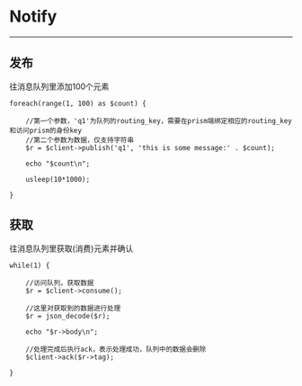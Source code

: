 # Notify #

----------


## 发布 ##
往消息队列里添加100个元素

	foreach(range(1, 100) as $count) {
	
	    //第一个参数，'q1'为队列的routing_key，需要在prism端绑定相应的routing_key和访问prism的身份key
	    //第二个参数为数据，仅支持字符串
	    $r = $client->publish('q1', 'this is some message:' . $count);
	
	    echo "$count\n";
	
	    usleep(10*1000);
	
	}

## 获取 ##

往消息队列里获取(消费)元素并确认

	while(1) {
	
	    //访问队列，获取数据
	    $r = $client->consume();
	
	    //这里对获取到的数据进行处理
	    $r = json_decode($r);

	    echo "$r->body\n";
	
	    //处理完成后执行ack，表示处理成功，队列中的数据会删除
	    $client->ack($r->tag);
	
	}
